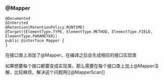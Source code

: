 ### @Mapper
```
@Documented  
@Inherited  
@Retention(RetentionPolicy.RUNTIME)  
@Target({ElementType.TYPE, ElementType.METHOD, ElementType.FIELD, ElementType.PARAMETER})  
public @interface Mapper {  
}
```


在接口类上添加了@Mapper，在编译之后会生成相应的接口实现类

如果想要每个接口都要变成实现类，那么需要在每个接口类上加上@Mapper注解，比较麻烦，解决这个问题用[[@MapperScan]]